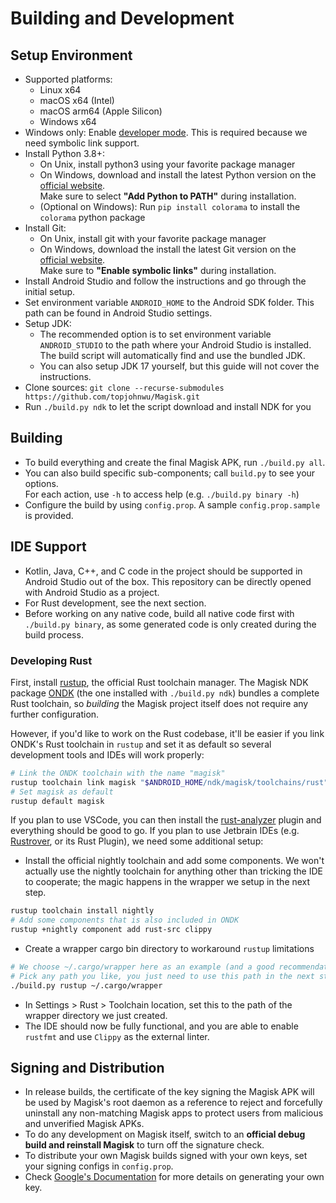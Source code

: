 # Building and Development

## Setup Environment

- Supported platforms:
  - Linux x64
  - macOS x64 (Intel)
  - macOS arm64 (Apple Silicon)
  - Windows x64
- Windows only: Enable [developer mode](https://learn.microsoft.com/en-us/windows/apps/get-started/enable-your-device-for-development). This is required because we need symbolic link support.
- Install Python 3.8+:
  - On Unix, install python3 using your favorite package manager
  - On Windows, download and install the latest Python version on the [official website](https://www.python.org/downloads/windows/).<br>
    Make sure to select **"Add Python to PATH"** during installation.
  - (Optional on Windows): Run `pip install colorama` to install the `colorama` python package
- Install Git:
  - On Unix, install git with your favorite package manager
  - On Windows, download the install the latest Git version on the [official website](https://git-scm.com/download/win).<br>
    Make sure to **"Enable symbolic links"** during installation.
- Install Android Studio and follow the instructions and go through the initial setup.
- Set environment variable `ANDROID_HOME` to the Android SDK folder. This path can be found in Android Studio settings.
- Setup JDK:
  - The recommended option is to set environment variable `ANDROID_STUDIO` to the path where your Android Studio is installed. The build script will automatically find and use the bundled JDK.
  - You can also setup JDK 17 yourself, but this guide will not cover the instructions.
- Clone sources: `git clone --recurse-submodules https://github.com/topjohnwu/Magisk.git`
- Run `./build.py ndk` to let the script download and install NDK for you

## Building

- To build everything and create the final Magisk APK, run `./build.py all`.
- You can also build specific sub-components; call `build.py` to see your options. \
  For each action, use `-h` to access help (e.g. `./build.py binary -h`)
- Configure the build by using `config.prop`. A sample `config.prop.sample` is provided.

## IDE Support

- Kotlin, Java, C++, and C code in the project should be supported in Android Studio out of the box. This repository can be directly opened with Android Studio as a project.
- For Rust development, see the next section.
- Before working on any native code, build all native code first with `./build.py binary`, as some generated code is only created during the build process.

### Developing Rust

First, install [rustup](https://www.rust-lang.org/tools/install), the official Rust toolchain manager. The Magisk NDK package [ONDK](https://github.com/topjohnwu/ondk) (the one installed with `./build.py ndk`) bundles a complete Rust toolchain, so _building_ the Magisk project itself does not require any further configuration.

However, if you'd like to work on the Rust codebase, it'll be easier if you link ONDK's Rust toolchain in `rustup` and set it as default so several development tools and IDEs will work properly:

```bash
# Link the ONDK toolchain with the name "magisk"
rustup toolchain link magisk "$ANDROID_HOME/ndk/magisk/toolchains/rust"
# Set magisk as default
rustup default magisk
```

If you plan to use VSCode, you can then install the [rust-analyzer](https://marketplace.visualstudio.com/items?itemName=rust-lang.rust-analyzer) plugin and everything should be good to go. If you plan to use Jetbrain IDEs (e.g. [Rustrover](https://www.jetbrains.com/rust/), or its Rust Plugin), we need some additional setup:

- Install the official nightly toolchain and add some components. We won't actually use the nightly toolchain for anything other than tricking the IDE to cooperate; the magic happens in the wrapper we setup in the next step.

```bash
rustup toolchain install nightly
# Add some components that is also included in ONDK
rustup +nightly component add rust-src clippy
```

- Create a wrapper cargo bin directory to workaround `rustup` limitations

```bash
# We choose ~/.cargo/wrapper here as an example (and a good recommendation)
# Pick any path you like, you just need to use this path in the next step
./build.py rustup ~/.cargo/wrapper
```

- In Settings > Rust > Toolchain location, set this to the path of the wrapper directory we just created.
- The IDE should now be fully functional, and you are able to enable `rustfmt` and use `Clippy` as the external linter.

## Signing and Distribution

- In release builds, the certificate of the key signing the Magisk APK will be used by Magisk's root daemon as a reference to reject and forcefully uninstall any non-matching Magisk apps to protect users from malicious and unverified Magisk APKs.
- To do any development on Magisk itself, switch to an **official debug build and reinstall Magisk** to turn off the signature check.
- To distribute your own Magisk builds signed with your own keys, set your signing configs in `config.prop`.
- Check [Google's Documentation](https://developer.android.com/studio/publish/app-signing.html#generate-key) for more details on generating your own key.
